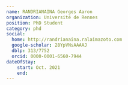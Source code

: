 ```yaml
---
name: RANDRIANAINA Georges Aaron
organization: Université de Rennes
position: PhD Student
category: phd 
social:
  home: http://randrianaina.ralaimazoto.com
  google-scholar: 28YpVNsAAAAJ
  dblp: 313/7752
  orcid: 0000-0001-6560-7944
dateOfStay: 
    start: Oct. 2021
    end: 
---
```


